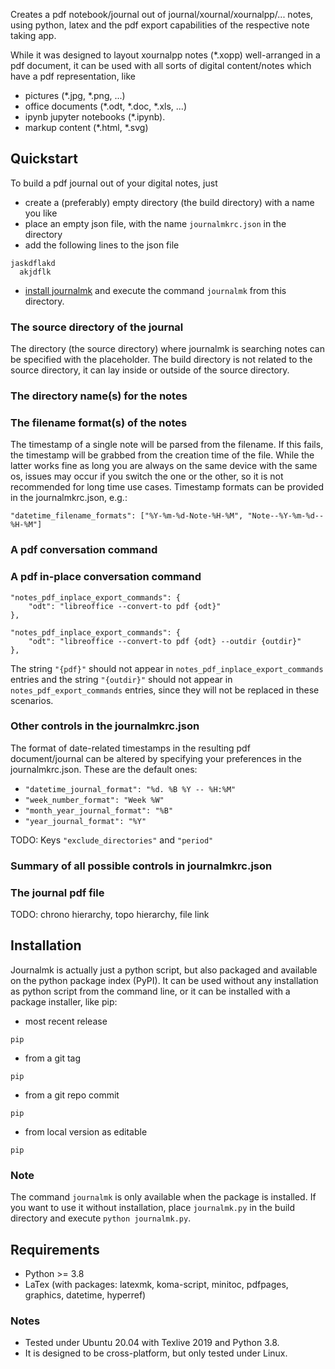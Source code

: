 Creates a pdf notebook/journal out of journal/xournal/xournalpp/... notes,
using python, latex and the pdf export capabilities of the respective
note taking app.

While it was designed to layout xournalpp notes (*.xopp) well-arranged in a pdf
document, it can be used with all sorts of digital content/notes which have a
pdf representation, like

* pictures (*.jpg, *.png, ...)
* office documents (*.odt, *.doc, *.xls, ...)
* ipynb jupyter notebooks (*.ipynb).
* markup content (*.html, *.svg)

## Quickstart
To build a pdf journal out of your digital notes, just
* create a (preferably) empty directory (the build directory) with a name you like
* place an empty json file, with the name `journalmkrc.json` in the directory
* add the following lines to the json file 
```
jaskdflakd
  akjdflk
```
* [install journalmk](#installation) and execute the command `journalmk` from this directory.

### The source directory of the journal
The directory (the source directory) where journalmk is searching notes can
be specified with the <source-directory> placeholder. The build directory is
not related to the source directory, it can lay inside or outside of the source
directory.

### The directory name(s) for the notes


### The filename format(s) of the notes

The timestamp of a single note will be parsed from the filename. If this fails,
the timestamp will be grabbed from the creation time of the file. While the
latter works fine as long you are always on the same device with the same os,
issues may occur if you switch the one or the other, so it is not recommended
for long time use cases. Timestamp formats can be provided in the
journalmkrc.json, e.g.:
```
"datetime_filename_formats": ["%Y-%m-%d-Note-%H-%M", "Note--%Y-%m-%d--%H-%M"]
```
### A pdf conversation command

### A pdf in-place conversation command


```
"notes_pdf_inplace_export_commands": {
    "odt": "libreoffice --convert-to pdf {odt}"
},
```

```
"notes_pdf_inplace_export_commands": {
    "odt": "libreoffice --convert-to pdf {odt} --outdir {outdir}"
},
```

The string `"{pdf}"` should not appear in
`notes_pdf_inplace_export_commands` entries and the string `"{outdir}"`
should not appear in `notes_pdf_export_commands` entries,
since they will not be replaced in these scenarios.

### Other controls in the journalmkrc.json
The format of date-related timestamps in the resulting pdf document/journal
can be altered by specifying your preferences in the journalmkrc.json.
These are the default ones:

* `"datetime_journal_format": "%d. %B %Y -- %H:%M"`
* `"week_number_format": "Week %W"`
* `"month_year_journal_format": "%B"`
* `"year_journal_format": "%Y"`

TODO: Keys `"exclude_directories"` and `"period"`

### Summary of all possible controls in journalmkrc.json

### The journal pdf file
TODO: chrono hierarchy, topo hierarchy, file link

## Installation
Journalmk is actually just a python script, but also packaged
and available on the python package index (PyPI). It can be
used without any installation as python script from the command line,
or it can be installed with a package installer, like pip:

* most recent release

```pip```

* from a git tag

```pip```

* from a git repo commit

```pip```

* from local version as editable

```pip```

### Note
The command `journalmk` is only available when the package is installed.
If you want to use it without installation, place `journalmk.py` in the build
directory and execute `python journalmk.py`.

## Requirements
- Python >= 3.8
- LaTex (with packages: latexmk, koma-script, minitoc, pdfpages, graphics, datetime, hyperref)

### Notes
- Tested under Ubuntu 20.04 with Texlive 2019 and Python 3.8.
- It is designed to be cross-platform, but only tested under Linux.